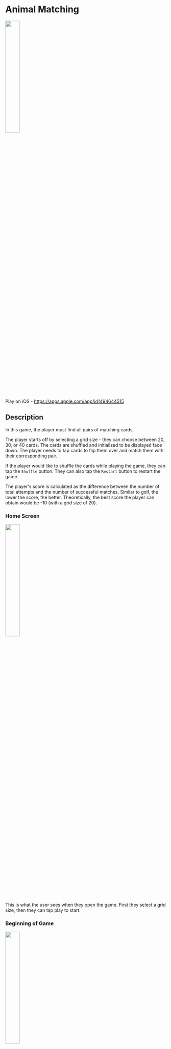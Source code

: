 # Animal Matching
<img src="https://raw.githubusercontent.com/Arjun-dureja/Animal-Matching/blob/master/Screenshots/Icon.PNG" width="30%" height="30%">

Play on iOS - https://apps.apple.com/app/id1494644515

## Description

In this game, the player must find all pairs of matching cards.

The player starts off by selecting a grid size - they can choose between 20, 30, or 40 cards. The cards are shuffled and initialized to be displayed face down. The player needs to tap cards to flip them over and match them with their corresponding pair. 

If the player would like to shuffle the cards while playing the game, they can tap the `Shuffle` button. They can also tap the `Restart` button to restart the game.

The player's score is calculated as the difference between the number of total attempts and the number of successful matches.
Similar to golf, the lower the score, the better. Theoretically, the best score the player can obtain would be -10 (with a grid size of 20). 

### Home Screen
<img src="https://raw.githubusercontent.com/Arjun-dureja/Animal-Matching/blob/master/Screenshots/Home.PNG" width="30%" height="30%">

This is what the user sees when they open the game. First they select a grid size, then they can tap play to start.

### Beginning of Game
<img src="https://raw.githubusercontent.com/Arjun-dureja/Animal-Matching/blob/master/Screenshots/NoMatches.PNG" width="30%" height="30%">

Once the user taps the "Play" button, this screen is presented to them. All the cards are flipped over and their score is set to zero. The user can begin playing by tapping cards.

### Matches Made
<img src="https://raw.githubusercontent.com/Arjun-dureja/Animal-Matching/blob/master/Screenshots/Matches.PNG" width="30%" height="30%">

This is what the screen looks like when matches are made. The matched cards stay face up and the others stay face down. The score updates as they keep looking for matches.

### Larger Grid Size
<img src="https://raw.githubusercontent.com/Arjun-dureja/Animal-Matching/blob/master/Screenshots/40Grid.PNG" width="30%" height="30%">

If the user were to select 40 as their grid size, the game would look like this.
